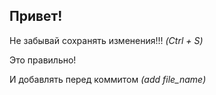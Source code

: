 ## Привет!

Не забывай сохранять изменения!!! *(Ctrl + S)*

Это правильно! 

И добавлять перед коммитом *(add file_name)*
